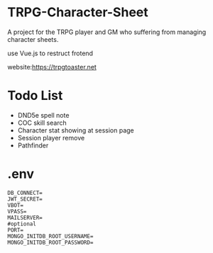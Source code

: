 TRPG-Character-Sheet
===

A project for the TRPG player and GM who suffering from managing character sheets.

use Vue.js to restruct frotend

website:https://trpgtoaster.net

# Todo List

* DND5e spell note
* COC skill search
* Character stat showing at session page
* Session player remove
* Pathfinder

# .env
```env
DB_CONNECT=
JWT_SECRET=
VBOT=
VPASS=
MAILSERVER=
#optional
PORT=
MONGO_INITDB_ROOT_USERNAME=
MONGO_INITDB_ROOT_PASSWORD=
```
